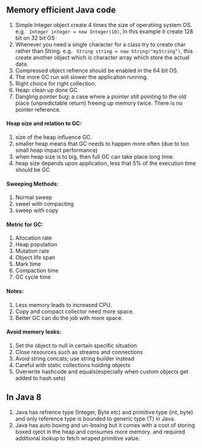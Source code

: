 ## Memory efficient Java code

1. Simple Integer object create 4 times the size of operatiing system OS.
   e.g. ``` Integer integer = new Integer(10)```, In this example it create 128 bit on 32 bit OS
2. Whenever you need a single character for a class try to create char rather than String.
   e.g. ``` String string = new String("myString")```, this create another object which is character array which store the actual data.
3. Compressed object refrence should be enabled in the 64 bit OS.
4. The more GC run will slower the application running.
5. Right choice for right collection.
6. Heap: clean up done GC.
7. Dangling pointer bug: a case where a pointer still pointing to the old place (unpredictable return) freeing up memory twice. There is no pointer reference.

#### Heap size and relation to GC:
1. size of the heap influence GC.
2. smaller heap means that GC needs to happen more often (due to too small heap impact performance)
3. when heap size is to big, then full GC can take place long 
time.
4. heap size depends upon application, less that 5% of the execution time should be GC

#### Sweeping Methods:
1. Normal sweep
2. sweel with compacting
3. sweep with copy

#### Metric for GC:
1. Allocation rate
2. Heap population
3. Mutation rate
4. Object life span
5. Mark time
6. Compaction time
7. GC cycle time

#### Notes:
1. Less memory leads to increased CPU.
2. Copy and compact collector need more space.
3. Better GC can do the job with more space.

#### Avoid memory leaks:
1. Set the object to null in certain specific situation
2. Close resources such as streams and connections
3. Avoid string concats; use string builder instead
4. Careful with static collections holding objects
5. Overwrite hashcode and equals(especially when custom objects get added to hash sets)

## In Java 8

1. Java has refrence type (Integer, Byte etc) and primitive type (int, byte) and only reference type is bounded to generic type (T) in Java.
2. Java has auto boxing and un-boxing but it comes with a cost of storing boxed oject in the heap and consumes more memory. and required additional lookup to fetch wraped primitive value.

